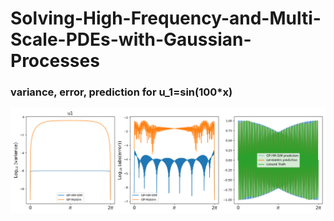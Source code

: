 # Solving-High-Frequency-and-Multi-Scale-PDEs-with-Gaussian-Processes

### variance, error, prediction for u_1=sin(100*x)

![Figure for u1](u1.png)
